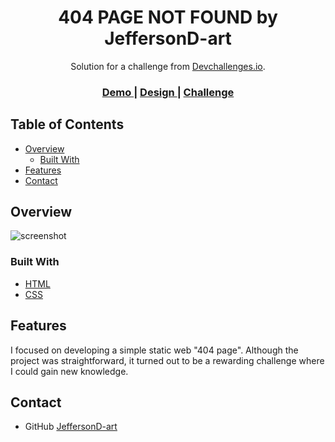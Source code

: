 <!-- Please update value in the {}  -->

<h1 align="center">404 PAGE NOT FOUND by JeffersonD-art</h1>

<div align="center">
   Solution for a challenge from  <a href="http://devchallenges.io" target="_blank">Devchallenges.io</a>.
</div>

<div align="center">
  <h3>
    <a href="https://{your-demo-link.your-domain}">
      Demo
    </a>
    <span> | </span>
    <a href="https://www.figma.com/file/QeKWLNhB13zDjJzqR22TKE/404-page-challenge?type=design&node-id=1-56&mode=design&t=TAYZe6xjYG0kbU5c-0">
      Design
    </a>
    <span> | </span>
    <a href="https://devchallenges.io/challenges/wBunSb7FPrIepJZAg0sY">
      Challenge
    </a>
  </h3>
</div>

<!-- TABLE OF CONTENTS -->

## Table of Contents

- [Overview](#overview)
  - [Built With](#built-with)
- [Features](#features)
- [Contact](#contact)


<!-- OVERVIEW -->

## Overview

![screenshot](https://user-images.githubusercontent.com/16707738/92399059-5716eb00-f132-11ea-8b14-bcacdc8ec97b.png)



### Built With

<!-- This section should list any major frameworks that you built your project using. Here are a few examples.-->

- [HTML](https://reactjs.org/)
- [CSS](https://vuejs.org/)


## Features

<!-- List the features of your application or follow the template. Don't share the figma file here :) -->

I focused on developing a simple static web "404 page". Although the project was straightforward, it turned out to be a rewarding challenge where I could gain new knowledge.




## Contact

<!-- - LinkedIn [your-website.com](https://{your-web-site-link}) -->
- GitHub [JeffersonD-art](https://github.com/JeffersonD-art)
<!-- - Twitter [@your-twitter](https://{twitter.com/your-username}) -->
